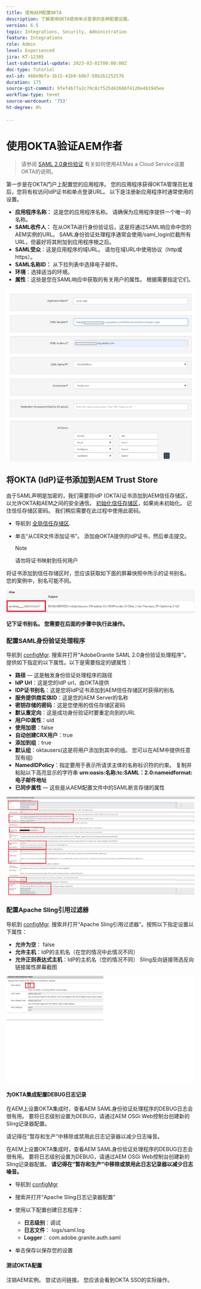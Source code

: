 ```yaml
---
title: 使用AEM配置OKTA
description: 了解使用OKTA使用单点登录的各种配置设置。
version: 6.5
topic: Integrations, Security, Administration
feature: Integrations
role: Admin
level: Experienced
jira: KT-12305
last-substantial-update: 2023-03-01T00:00:00Z
doc-type: Tutorial
exl-id: 460e9bfa-1b15-41b9-b8b7-58b2b1252576
duration: 175
source-git-commit: 9fef4b77a2c70c8cf525d42686f4120e481945ee
workflow-type: tm+mt
source-wordcount: '753'
ht-degree: 0%

---
```


# 使用OKTA验证AEM作者

> 请参阅 [SAML 2.0身份验证](https://experienceleague.adobe.com/docs/experience-manager-learn/cloud-service/authentication/saml-2-0.html) 有关如何使用AEMas a Cloud Service设置OKTA的说明。

第一步是在OKTA门户上配置您的应用程序。 您的应用程序获得OKTA管理员批准后，您将有权访问IdP证书和单点登录URL。 以下是注册新应用程序时通常使用的设置。

* **应用程序名称：** 这是您的应用程序名称。 请确保为应用程序提供一个唯一的名称。
* **SAML收件人：** 在从OKTA进行身份验证后，这是将通过SAML响应命中您的AEM实例的URL。 SAML身份验证处理程序通常会使用/saml_login拦截所有URL，但最好将其附加到应用程序根之后。
* **SAML受众**：这是应用程序的域URL。 请勿在域URL中使用协议（http或https）。
* **SAML名称ID：** 从下拉列表中选择电子邮件。
* **环境**：选择适当的环境。
* **属性**：这些是您在SAML响应中获取的有关用户的属性。 根据需要指定它们。


![okta-application](assets/okta-app-settings-blurred.PNG)


## 将OKTA (IdP)证书添加到AEM Trust Store

由于SAML声明是加密的，我们需要将IdP (OKTA)证书添加到AEM信任存储区，以允许OKTA和AEM之间的安全通信。
[初始化信任存储区](http://localhost:4502/libs/granite/security/content/truststore.html)，如果尚未初始化。
记住信任存储区密码。 我们稍后需要在此过程中使用此密码。

* 导航到 [全局信任存储区](http://localhost:4502/libs/granite/security/content/truststore.html).
* 单击“从CER文件添加证书”。 添加由OKTA提供的IdP证书，然后单击提交。

  >[!NOTE]
  >
  >请勿将证书映射到任何用户

将证书添加到信任存储区时，您应该获取如下面的屏幕快照中所示的证书别名。 您的案例中，别名可能不同。

![证书别名](assets/cert-alias.PNG)

**记下证书别名。 您需要在后面的步骤中执行此操作。**

### 配置SAML身份验证处理程序

导航到 [configMgr](http://localhost:4502/system/console/configMgr).
搜索并打开“AdobeGranite SAML 2.0身份验证处理程序”。
提供如下指定的以下属性。以下是需要指定的键属性：

* **路径**  — 这是触发身份验证处理程序的路径
* **IdP Url**：这是您的IdP url，由OKTA提供
* **IDP证书别名**：这是您将IdP证书添加到AEM信任存储区时获得的别名
* **服务提供商实体ID**：这是您的AEM Server的名称
* **密钥存储的密码**：这是您使用的信任存储区密码
* **默认重定向**：这是成功身份验证时要重定向到的URL
* **用户ID属性**：uid
* **使用加密**：false
* **自动创建CRX用户**：true
* **添加到组**：true
* **默认组**：oktausers(这是将用户添加到其中的组。 您可以在AEM中提供任意现有组)
* **NamedIDPolicy**：指定要用于表示所请求主体的名称标识符的约束。 复制并粘贴以下高亮显示的字符串 **urn:oasis:名称:tc:SAML：2.0:nameidformat:电子邮件地址**
* **已同步属性**  — 这些是从AEM配置文件中的SAML断言存储的属性

![saml-authentication-handler](assets/saml-authentication-settings-blurred.PNG)

### 配置Apache Sling引用过滤器

导航到 [configMgr](http://localhost:4502/system/console/configMgr).
搜索并打开“Apache Sling引用过滤器”。按照以下指定设置以下属性：

* **允许为空**： false
* **允许主机**：IdP的主机名（在您的情况中此情况不同）
* **允许正则表达式主机**：IdP的主机名（您的情况不同） Sling反向链接筛选反向链接属性屏幕截图

![referrer-filter](assets/okta-referrer.png)

#### 为OKTA集成配置DEBUG日志记录

在AEM上设置OKTA集成时，查看AEM SAML身份验证处理程序的DEBUG日志会很有用。 要将日志级别设置为DEBUG，请通过AEM OSGi Web控制台创建新的Sling记录器配置。

请记得在“暂存和生产”中移除或禁用此日志记录器以减少日志噪音。

在AEM上设置OKTA集成时，查看AEM SAML身份验证处理程序的DEBUG日志会很有用。 要将日志级别设置为DEBUG，请通过AEM OSGi Web控制台创建新的Sling记录器配置。
**请记得在“暂存和生产”中移除或禁用此日志记录器以减少日志噪音。**
* 导航到 [configMgr](http://localhost:4502/system/console/configMgr)

* 搜索并打开“Apache Sling日志记录器配置”
* 使用以下配置创建日志程序：
   * **日志级别**：调试
   * **日志文件**： logs/saml.log
   * **Logger**： com.adobe.granite.auth.saml
* 单击保存以保存您的设置

#### 测试OKTA配置

注销AEM实例。 尝试访问链接。 您应该会看到OKTA SSO的实际操作。

